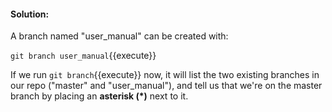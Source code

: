 #### Solution:

A branch named "user_manual" can be created with:  

`git branch user_manual`{{execute}}

If we run `git branch`{{execute}} now, it will list the two existing branches in our repo ("master" and "user_manual"), and tell us that we're on the master branch by placing an **asterisk (*)** next to it.
